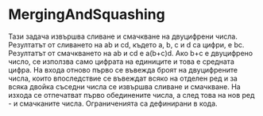 # MergingAndSquashing

Тази задача извършва сливане и смачкване на двуцифрени числа.
Резултатът от сливането на ab и cd, където a, b, c и d са цифри, е bc.
Резултатът от смачкването на ab и cd е a(b+c)d. Ако b+c е двуцифрено число, се използва само цифрата на единиците и това е средната цифра.
На входа отново първо се въвежда броят на двуцифрените числа, които впоследствие се въвеждат всяко на отделен ред и за всяка двойка съседни числа се извършва сливане и смачкване.
На изхода се отпечатват първо обединените числа, а след това на нов ред - и смачканите числа.
Ограниченията са дефинирани в кода.
